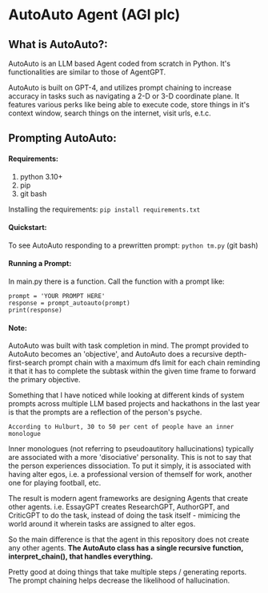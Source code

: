# AutoAuto Agent (AGI plc)

## What is AutoAuto?:  
AutoAuto is an LLM based Agent coded from scratch in Python. It's functionalities are similar to those of AgentGPT.

AutoAuto is built on GPT-4, and utilizes prompt chaining to increase accuracy in tasks such as navigating a 2-D or 3-D coordinate plane. It features various perks like being able to execute code, store things in it's context window, search things on the internet, visit urls, e.t.c.

## Prompting AutoAuto:
#### Requirements:
1. python 3.10+
2. pip
3. git bash

Installing the requirements:
```pip install requirements.txt```

#### Quickstart:
To see AutoAuto responding to a prewritten prompt:
```python tm.py``` (git bash)


#### Running a Prompt:
In main.py there is a function. Call the function with a prompt like:  
```
prompt = 'YOUR PROMPT HERE'
response = prompt_autoauto(prompt)
print(response)
```


#### Note:
AutoAuto was built with task completion in mind. The prompt provided to AutoAuto becomes an 'objective', and AutoAuto does a recursive depth-first-search prompt chain with a maximum dfs limit for each chain reminding it that it has to complete the subtask within the given time frame to forward the primary objective. 

Something that I have noticed while looking at different kinds of system prompts across multiple LLM based projects and hackathons in the last year is that the prompts are a reflection of the person's psyche.  

```According to Hulburt, 30 to 50 per cent of people have an inner monologue```

Inner monologues (not referring to pseudoautitory hallucinations) typically are associated with a more 'disociative' personality. This is not to say that the person experiences dissociation. To put it simply, it is associated with having alter egos, i.e. a professional version of themself for work, another one for playing football, etc.

The result is modern agent frameworks are designing Agents that create other agents. i.e. EssayGPT creates ResearchGPT, AuthorGPT, and CriticGPT to do the task, instead of doing the task itself - mimicing the world around it wherein tasks are assigned to alter egos.

So the main difference is that the agent in this repository does not create any other agents. <b> The AutoAuto class has a single recursive function, interpret_chain(), that handles everything. </b>

Pretty good at doing things that take multiple steps / generating reports. The prompt chaining helps decrease the likelihood of hallucination.




